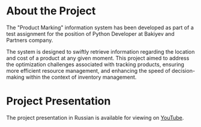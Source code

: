 # About the Project

The "Product Marking" information system has been developed as part of a test assignment for the position of Python Developer at Bakiyev and Partners company.

The system is designed to swiftly retrieve information regarding the location and cost of a product at any given moment. This project aimed to address the optimization challenges associated with tracking products, ensuring more efficient resource management, and enhancing the speed of decision-making within the context of inventory management.

# Project Presentation

The project presentation in Russian is available for viewing on [YouTube](https://youtu.be/UTy13-MzT_k).
